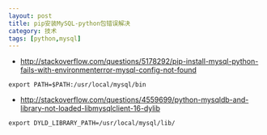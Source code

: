```yaml
---
layout: post                                  
title: pip安装MySQL-python包错误解决
category: 技术                                  
tags: [python,mysql]                                   
---
```


- http://stackoverflow.com/questions/5178292/pip-install-mysql-python-fails-with-environmenterror-mysql-config-not-found

```
export PATH=$PATH:/usr/local/mysql/bin

```
- http://stackoverflow.com/questions/4559699/python-mysqldb-and-library-not-loaded-libmysqlclient-16-dylib

```
export DYLD_LIBRARY_PATH=/usr/local/mysql/lib/
```